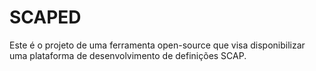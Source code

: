 # SCAPED

Este é o projeto de uma ferramenta open-source que visa disponibilizar uma plataforma de desenvolvimento de definições SCAP.
